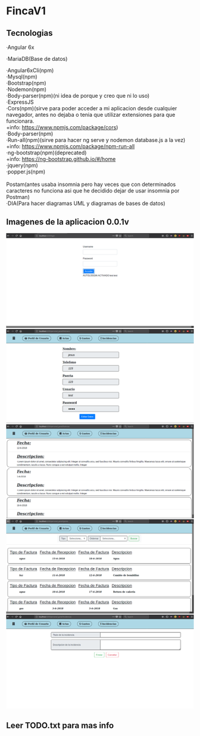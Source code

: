 # FincaV1

## Tecnologias
·Angular 6x

·MariaDB(Base de datos)

·Angular6xCli(npm) <br />
·Mysql(npm) <br />
·Bootstrap(npm) <br />
·Nodemon(npm) <br />
·Body-parser(npm)(ni idea de porque y creo que ni lo uso) <br />
·ExpressJS <br />
·Cors(npm)(sirve para poder acceder a mi aplicacion desde cualquier navegador, antes no dejaba
o tenia que utilizar extensiones para que funcionara.<br />
+info: https://www.npmjs.com/package/cors) <br />
·Body-parser(npm)<br />
·Run-all(npm)(sirve para hacer ng serve y nodemon database.js a la vez)<br />
+info: https://www.npmjs.com/package/npm-run-all<br />
·ng-bootstrap(npm)(deprecated)<br />
+info: https://ng-bootstrap.github.io/#/home<br />
·jquery(npm)<br />
·popper.js(npm)<br />
<br />
Postam(antes usaba insomnia pero hay veces que con determinados caracteres no funciona asi 
que he decidido dejar de usar insomnia por Postman)
<br />
·DIA(Para hacer diagramas UML y diagramas de bases de datos)
<br />

## Imagenes de la aplicacion 0.0.1v
![alt text](https://raw.githubusercontent.com/llius123/fincaV1/master/diagram/img/1.png)
![alt text](https://raw.githubusercontent.com/llius123/fincaV1/master/diagram/img/2.png)
![alt text](https://raw.githubusercontent.com/llius123/fincaV1/master/diagram/img/3.png)
![alt text](https://raw.githubusercontent.com/llius123/fincaV1/master/diagram/img/4.png)
![alt text](https://raw.githubusercontent.com/llius123/fincaV1/master/diagram/img/5.png)

## Leer TODO.txt para mas info
